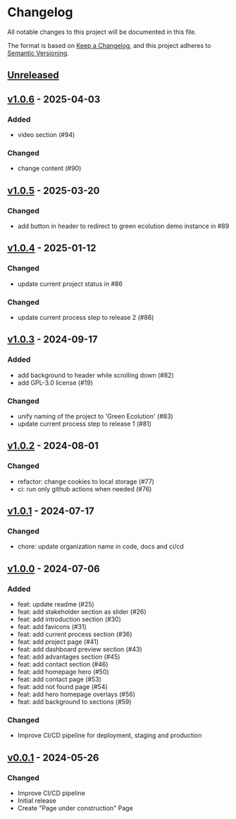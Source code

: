 # Changelog

All notable changes to this project will be documented in this file.

The format is based on [Keep a Changelog](https://keepachangelog.com/en/1.1.0/),
and this project adheres to [Semantic Versioning](https://semver.org/spec/v2.0.0.html).

## [Unreleased]

## [v1.0.6] - 2025-04-03

### Added

-   video section (#94)

### Changed

-   change content (#90)

## [v1.0.5] - 2025-03-20

### Changed

-   add button in header to redirect to green ecolution demo instance in #89

## [v1.0.4] - 2025-01-12

### Changed

-   update current project status in #86

### Changed

-   update current process step to release 2 (#86)

## [v1.0.3] - 2024-09-17

### Added

-   add background to header while scrolling down (#82)
-   add GPL-3.0 license (#19)

### Changed

-   unify naming of the project to 'Green Ecolution' (#83)
-   update current process step to release 1 (#81)

## [v1.0.2] - 2024-08-01

### Changed

-   refactor: change cookies to local storage (#77)
-   ci: run only github actions when needed (#76)

## [v1.0.1] - 2024-07-17

### Changed

-   chore: update organization name in code, docs and ci/cd

## [v1.0.0] - 2024-07-06

### Added

-   feat: update readme (#25)
-   feat: add stakeholder section as slider (#26)
-   feat: add introduction section (#30)
-   feat: add favicons (#31)
-   feat: add current process section (#36)
-   feat: add project page (#41)
-   feat: add dashboard preview section (#43)
-   feat: add advantages section (#45)
-   feat: add contact section (#46)
-   feat: add homepage hero (#50)
-   feat: add contact page (#53)
-   feat: add not found page (#54)
-   feat: add hero homepage overlays (#56)
-   feat: add background to sections (#59)

### Changed

-   Improve CI/CD pipeline for deployment, staging and production

## [v0.0.1] - 2024-05-26

### Changed

-   Improve CI/CD pipeline
-   Initial release
-   Create "Page under construction" Page

[Unreleased]: https://github.com/green-ecolution/project-website/compare/v1.0.6...HEAD

[v1.0.6]: https://github.com/green-ecolution/project-website/compare/v1.0.5...v1.0.6

[v1.0.5]: https://github.com/green-ecolution/project-website/compare/v1.0.4...v1.0.5

[v1.0.4]: https://github.com/green-ecolution/project-website/compare/v1.0.3...v1.0.4

[v1.0.3]: https://github.com/green-ecolution/project-website/compare/v1.0.2...v1.0.3

[v1.0.2]: https://github.com/green-ecolution/project-website/compare/v1.0.1...v1.0.2

[v1.0.1]: https://github.com/green-ecolution/project-website/compare/v1.0.0...v1.0.1

[v1.0.0]: https://github.com/green-ecolution/project-website/compare/v0.0.1...v1.0.0

[v0.0.1]: https://github.com/green-ecolution/project-website/releases/tag/v0.0.1
